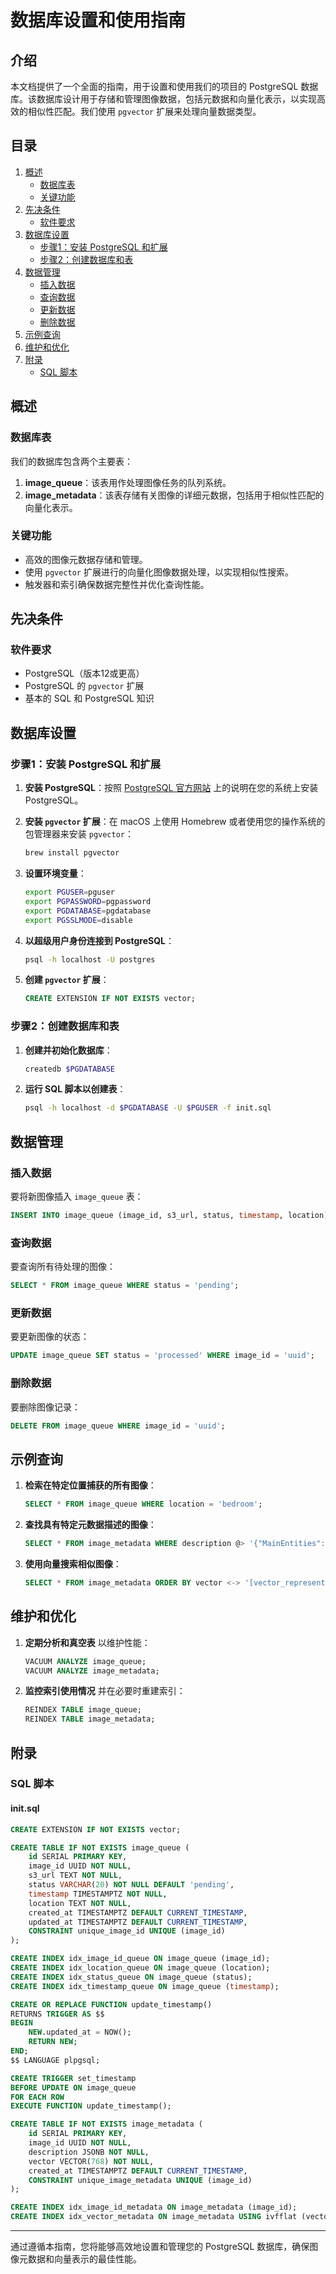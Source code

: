 # 数据库设置和使用指南

## 介绍

本文档提供了一个全面的指南，用于设置和使用我们的项目的 PostgreSQL 数据库。该数据库设计用于存储和管理图像数据，包括元数据和向量化表示，以实现高效的相似性匹配。我们使用 `pgvector` 扩展来处理向量数据类型。

## 目录

1. [概述](#概述)
   - [数据库表](#数据库表)
   - [关键功能](#关键功能)
2. [先决条件](#先决条件)
   - [软件要求](#软件要求)
3. [数据库设置](#数据库设置)
   - [步骤1：安装 PostgreSQL 和扩展](#步骤1安装-postgresql-和扩展)
   - [步骤2：创建数据库和表](#步骤2创建数据库和表)
4. [数据管理](#数据管理)
   - [插入数据](#插入数据)
   - [查询数据](#查询数据)
   - [更新数据](#更新数据)
   - [删除数据](#删除数据)
5. [示例查询](#示例查询)
6. [维护和优化](#维护和优化)
7. [附录](#附录)
   - [SQL 脚本](#sql-脚本)

## 概述

### 数据库表

我们的数据库包含两个主要表：

1. **image_queue**：该表用作处理图像任务的队列系统。
2. **image_metadata**：该表存储有关图像的详细元数据，包括用于相似性匹配的向量化表示。

### 关键功能

- 高效的图像元数据存储和管理。
- 使用 `pgvector` 扩展进行的向量化图像数据处理，以实现相似性搜索。
- 触发器和索引确保数据完整性并优化查询性能。

## 先决条件

### 软件要求

- PostgreSQL（版本12或更高）
- PostgreSQL 的 `pgvector` 扩展
- 基本的 SQL 和 PostgreSQL 知识

## 数据库设置

### 步骤1：安装 PostgreSQL 和扩展

1. **安装 PostgreSQL**：按照 [PostgreSQL 官方网站](https://www.postgresql.org/download/) 上的说明在您的系统上安装 PostgreSQL。

2. **安装 `pgvector` 扩展**：在 macOS 上使用 Homebrew 或者使用您的操作系统的包管理器来安装 `pgvector`：
   ```bash
   brew install pgvector
   ```

3. **设置环境变量**：
   ```bash
   export PGUSER=pguser
   export PGPASSWORD=pgpassword
   export PGDATABASE=pgdatabase
   export PGSSLMODE=disable
   ```

4. **以超级用户身份连接到 PostgreSQL**：
   ```bash
   psql -h localhost -U postgres
   ```

5. **创建 `pgvector` 扩展**：
   ```sql
   CREATE EXTENSION IF NOT EXISTS vector;
   ```

### 步骤2：创建数据库和表

1. **创建并初始化数据库**：
   ```bash
   createdb $PGDATABASE
   ```

2. **运行 SQL 脚本以创建表**：
   ```bash
   psql -h localhost -d $PGDATABASE -U $PGUSER -f init.sql
   ```

## 数据管理

### 插入数据

要将新图像插入 `image_queue` 表：
```sql
INSERT INTO image_queue (image_id, s3_url, status, timestamp, location) VALUES ('uuid', 's3_url', 'pending', 'timestamp', 'location');
```

### 查询数据

要查询所有待处理的图像：
```sql
SELECT * FROM image_queue WHERE status = 'pending';
```

### 更新数据

要更新图像的状态：
```sql
UPDATE image_queue SET status = 'processed' WHERE image_id = 'uuid';
```

### 删除数据

要删除图像记录：
```sql
DELETE FROM image_queue WHERE image_id = 'uuid';
```

## 示例查询

1. **检索在特定位置捕获的所有图像**：
   ```sql
   SELECT * FROM image_queue WHERE location = 'bedroom';
   ```

2. **查找具有特定元数据描述的图像**：
   ```sql
   SELECT * FROM image_metadata WHERE description @> '{"MainEntities": [{"Object": "person"}]}';
   ```

3. **使用向量搜索相似图像**：
   ```sql
   SELECT * FROM image_metadata ORDER BY vector <-> '[vector_representation]' LIMIT 5;
   ```

## 维护和优化

1. **定期分析和真空表** 以维护性能：
   ```sql
   VACUUM ANALYZE image_queue;
   VACUUM ANALYZE image_metadata;
   ```

2. **监控索引使用情况** 并在必要时重建索引：
   ```sql
   REINDEX TABLE image_queue;
   REINDEX TABLE image_metadata;
   ```

## 附录

### SQL 脚本

#### init.sql

```sql
CREATE EXTENSION IF NOT EXISTS vector;

CREATE TABLE IF NOT EXISTS image_queue (
    id SERIAL PRIMARY KEY,
    image_id UUID NOT NULL,
    s3_url TEXT NOT NULL,
    status VARCHAR(20) NOT NULL DEFAULT 'pending',
    timestamp TIMESTAMPTZ NOT NULL,
    location TEXT NOT NULL,
    created_at TIMESTAMPTZ DEFAULT CURRENT_TIMESTAMP,
    updated_at TIMESTAMPTZ DEFAULT CURRENT_TIMESTAMP,
    CONSTRAINT unique_image_id UNIQUE (image_id)
);

CREATE INDEX idx_image_id_queue ON image_queue (image_id);
CREATE INDEX idx_location_queue ON image_queue (location);
CREATE INDEX idx_status_queue ON image_queue (status);
CREATE INDEX idx_timestamp_queue ON image_queue (timestamp);

CREATE OR REPLACE FUNCTION update_timestamp()
RETURNS TRIGGER AS $$
BEGIN
    NEW.updated_at = NOW();
    RETURN NEW;
END;
$$ LANGUAGE plpgsql;

CREATE TRIGGER set_timestamp
BEFORE UPDATE ON image_queue
FOR EACH ROW
EXECUTE FUNCTION update_timestamp();

CREATE TABLE IF NOT EXISTS image_metadata (
    id SERIAL PRIMARY KEY,
    image_id UUID NOT NULL,
    description JSONB NOT NULL,
    vector VECTOR(768) NOT NULL,
    created_at TIMESTAMPTZ DEFAULT CURRENT_TIMESTAMP,
    CONSTRAINT unique_image_metadata UNIQUE (image_id)
);

CREATE INDEX idx_image_id_metadata ON image_metadata (image_id);
CREATE INDEX idx_vector_metadata ON image_metadata USING ivfflat (vector);
```

---

通过遵循本指南，您将能够高效地设置和管理您的 PostgreSQL 数据库，确保图像元数据和向量表示的最佳性能。